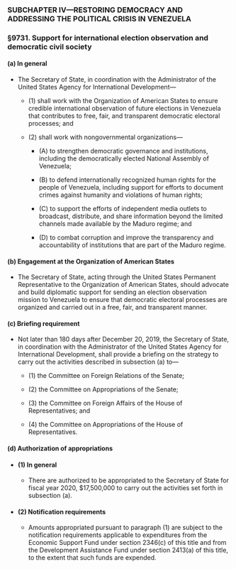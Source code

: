 ### SUBCHAPTER IV—RESTORING DEMOCRACY AND ADDRESSING THE POLITICAL CRISIS IN VENEZUELA

### §9731. Support for international election observation and democratic civil society
#### (a) In general
* The Secretary of State, in coordination with the Administrator of the United States Agency for International Development—

  * (1) shall work with the Organization of American States to ensure credible international observation of future elections in Venezuela that contributes to free, fair, and transparent democratic electoral processes; and

  * (2) shall work with nongovernmental organizations—

    * (A) to strengthen democratic governance and institutions, including the democratically elected National Assembly of Venezuela;

    * (B) to defend internationally recognized human rights for the people of Venezuela, including support for efforts to document crimes against humanity and violations of human rights;

    * (C) to support the efforts of independent media outlets to broadcast, distribute, and share information beyond the limited channels made available by the Maduro regime; and

    * (D) to combat corruption and improve the transparency and accountability of institutions that are part of the Maduro regime.

#### (b) Engagement at the Organization of American States
* The Secretary of State, acting through the United States Permanent Representative to the Organization of American States, should advocate and build diplomatic support for sending an election observation mission to Venezuela to ensure that democratic electoral processes are organized and carried out in a free, fair, and transparent manner.

#### (c) Briefing requirement
* Not later than 180 days after December 20, 2019, the Secretary of State, in coordination with the Administrator of the United States Agency for International Development, shall provide a briefing on the strategy to carry out the activities described in subsection (a) to—

  * (1) the Committee on Foreign Relations of the Senate;

  * (2) the Committee on Appropriations of the Senate;

  * (3) the Committee on Foreign Affairs of the House of Representatives; and

  * (4) the Committee on Appropriations of the House of Representatives.

#### (d) Authorization of appropriations
* #### (1) In general
  * There are authorized to be appropriated to the Secretary of State for fiscal year 2020, $17,500,000 to carry out the activities set forth in subsection (a).

* #### (2) Notification requirements
  * Amounts appropriated pursuant to paragraph (1) are subject to the notification requirements applicable to expenditures from the Economic Support Fund under section 2346(c) of this title and from the Development Assistance Fund under section 2413(a) of this title, to the extent that such funds are expended.